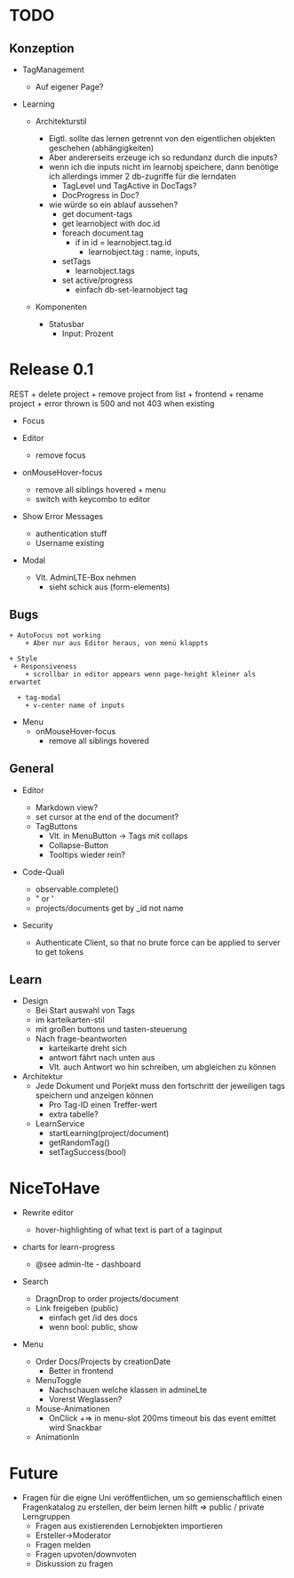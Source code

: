 # TODO

## Konzeption
+ TagManagement
  + Auf eigener Page?
  
+ Learning
   + Architekturstil
      + Eigtl. sollte das lernen getrennt von den eigentlichen objekten geschehen (abhängigkeiten)
      + Aber andererseits erzeuge ich so redundanz durch die inputs?
      + wenn ich die inputs nicht im learnobj speichere, dann benötige ich allerdings immer 2 db-zugriffe für die lerndaten
        + TagLevel und TagActive in DocTags?
        + DocProgress in Doc?
      + wie würde so ein ablauf aussehen?
        + get document-tags
        + get learnobject with doc.id
        + foreach document.tag 
          + if in id = learnobject.tag.id
            + learnobject.tag : name, inputs,
        + setTags 
          + learnobject.tags
        + set active/progress
          + einfach db-set-learnobject tag 
          
  + Komponenten
    + Statusbar
        + Input: Prozent

          
# Release 0.1      
   REST
    + delete project
      + remove project from list
    + frontend
      + rename project
        + error thrown is 500 and not 403 when existing
      
  + Focus
   + Editor
       + remove focus
   + onMouseHover-focus
      + remove all siblings hovered
    + menu
      + switch with keycombo to editor

   + Show Error Messages
        + authentication stuff
        + Username existing
  + Modal
    + Vlt. AdminLTE-Box nehmen
      + sieht schick aus (form-elements)
   
## Bugs
	+ AutoFocus not working
		+ Aber nur aus Editor heraus, von menü klappts
	
	+ Style
     + Responsiveness
        + scrollbar in editor appears wenn page-height kleiner als erwartet
 
      + tag-modal 
        + v-center name of inputs
+ Menu    
    + onMouseHover-focus
      + remove all siblings hovered
   
## General

+ Editor
  + Markdown view?
  + set cursor at the end of the document?
  + TagButtons
    + Vlt. in MenuButton -> Tags mit collaps
    + Collapse-Button
    + Tooltips wieder rein?
  
+ Code-Quali
  + observable.complete()
  + " or '      
  + projects/documents get by _id not name
 
+ Security
  + Authenticate Client, so that no brute force can be applied to server to get tokens
  
## Learn
  + Design
    + Bei Start auswahl von Tags
    + im karteikarten-stil
    + mit großen buttons und tasten-steuerung
    + Nach frage-beantworten 
      + karteikarte dreht sich
      + antwort fährt nach unten aus
      + Vlt. auch Antwort wo hin schreiben, um abgleichen zu können
  + Architektur 
    + Jede Dokument und Porjekt muss den fortschritt der jeweiligen tags speichern und anzeigen können
      + Pro Tag-ID einen Treffer-wert
      + extra tabelle?
    + LearnService
      + startLearning(project/document)
      + getRandomTag()
      + setTagSuccess(bool)
     
# NiceToHave    
+ Rewrite editor
  + hover-highlighting of what text is part of a taginput

+ charts for learn-progress 
  + @see admin-lte - dashboard
+ Search
	+ DragnDrop to order projects/document
	+ Link freigeben (public)
		+ einfach get /id des docs
		+ wenn bool: public, show 
+ Menu
   + Order Docs/Projects by creationDate  
      + Better in frontend
   + MenuToggle
      + Nachschauen welche klassen in admineLte
      + Vorerst Weglassen?
   + Mouse-Animationen
      + OnClick
      +=> in menu-slot 200ms timeout bis das event emittet wird
Snackbar
   + AnimationIn

# Future
+ Fragen für die eigne Uni veröffentlichen, um so gemienschaftlich einen Fragenkatalog zu erstellen, der beim lernen hilft
=> public / private Lerngruppen
	+ Fragen aus existierenden Lernobjekten importieren
	+ Ersteller->Moderator
	+ Fragen melden 
	+ Fragen upvoten/downvoten
	+ Diskussion zu fragen
 
